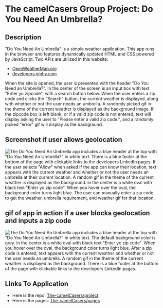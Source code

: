 # The camelCasers Group Project: Do You Need An Umbrella?

## Description

"Do You Need An Umbrella" is a simple weather application. This app runs in the browser and features dynamically updated HTML and CSS powered by JavaScript. Two APIs are utilized in this website:

- [OpenWeatherMap.org](https://openweathermap.org/api)
- [developers.giphy.com](https://developers.giphy.com/)

When the site is opened, the user is presented with the header "Do You Need an Umbrella?". In the center of the screen is an input box with text "Enter yo zipcode", with a search button below. When the user enters a zip code and clicks the "Search" button, the current weather is displayed, along with whether or not the user needs an umbrella. A randomly picked gif in the theme of the current weather is displayed as the background image. If the zipcode box is left blank, or if a valid zip code is not entered, text will display asking the user to "Please enter a valid zip code.", and a randomly picked "error" gif will display as the background.

## Screenshot if user allows geolocation

![The Do You Need An Umbrella app includes a blue header at the top with "Do You Need An Umbrella?" in white text.  There is a blue footer at the bottom of the page with clickable links to the developers LinkedIn pages.  If the user selects "Allow" when asked if the app can know their location, text appears with the current weather and whether or not the user needs an umbrella at their current location.  A random gif in the theme of the current weather is displayed as the background.  In the center is a white oval with black text "Enter yo zip code".  When you hover over the oval, the background color turns light blue.  The user can manually enter a zip code to get the weather, umbrella requirement, and weather gif for that location.](./assets/img/geolocation_ss.png)

## gif of app in action if a user blocks geolocation and inputs a zip code

![The Do You Need An Umbrella app includes a blue header at the top with "Do You Need An Umbrella?" in white text.  The default background color is grey.  In the center is a white oval with black text "Enter yo zip code".  When you hover over the oval, the background color turns light blue.  After a zip code is entered, text appears with the current weather and whether or not the user needs an umbrella.  A random gif in the theme of the current weather is displayed as the background.  There is a blue footer at the bottom of the page with clickable links to the developers LinkedIn pages.](./assets/img/DoYouNeedanUmbrella.gif)

## Links To Application

- Here is the repo: [The-camelCasers/project](https://github.com/The-camelCasers/project)
- Here is the pages: [The-camelCasers/pages](https://the-camelcasers.github.io/project/)
